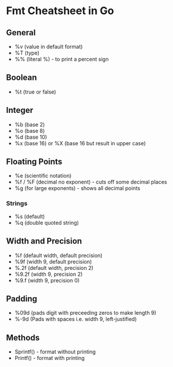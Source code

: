 # Fmt Cheatsheet in Go

## General

- %v (value in default format)
- %T (type)
- %% (literal %) - to print a percent sign

## Boolean

- %t (true or false)

## Integer

- %b (base 2)
- %o (base 8)
- %d (base 10)
- %x (base 16) or %X (base 16 but result in upper case)

## Floating Points

- %e (scientific notation)
- %f / %F (decimal no exponent) - cuts off some decimal places
- %g (for large exponents) - shows all decimal points

### Strings

- %s (default)
- %q (double quoted string)

## Width and Precision

- %f (default width, default precision)
- %9f (width 9, default precision)
- %.2f (default width, precision 2)
- %9.2f (width 9, precision 2)
- %9.f (width 9, precision 0)

## Padding

- %09d (pads digit with preceeding zeros to make length 9)
- %-9d (Pads with spaces i.e. width 9, left-justified)

## Methods

- Sprintf() - format without printing
- Printf() - format with printing

